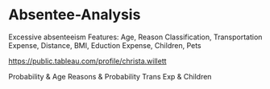 # Absentee-Analysis
Excessive absenteeism
Features:  Age, Reason Classification, Transportation Expense, Distance, BMI, Eduction Expense, Children, Pets

https://public.tableau.com/profile/christa.willett

Probability & Age
Reasons & Probability
Trans Exp & Children 



